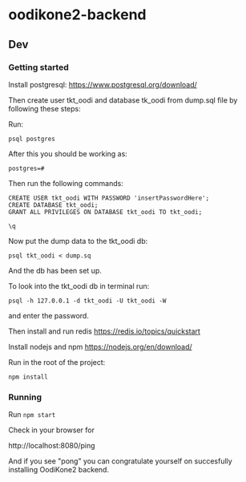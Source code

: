 # oodikone2-backend

## Dev

### Getting started

Install postgresql:
https://www.postgresql.org/download/

Then create user tkt_oodi and database tk_oodi from dump.sql file by following these steps: 

Run:

`psql postgres`

After this you should be working as:

`postgres=#` 

Then run the following commands: 

```
CREATE USER tkt_oodi WITH PASSWORD 'insertPasswordHere';
CREATE DATABASE tkt_oodi;
GRANT ALL PRIVILEGES ON DATABASE tkt_oodi TO tkt_oodi;

\q
```
Now put the dump data to the tkt_oodi db: 

`psql tkt_oodi < dump.sq`

And the db has been set up.

To look into the tkt_oodi db in terminal run:

`psql -h 127.0.0.1 -d tkt_oodi -U tkt_oodi -W`

and enter the password.

Then install and run redis
https://redis.io/topics/quickstart

Install nodejs and npm
https://nodejs.org/en/download/

Run in the root of the project:

`npm install`

### Running 

Run `npm start`

Check in your browser for

http://localhost:8080/ping

And if you see "pong" you can congratulate yourself on succesfully installing OodiKone2 backend.
